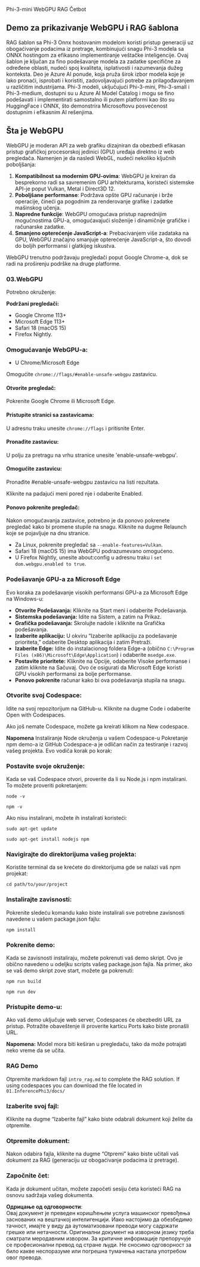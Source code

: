 Phi-3-mini WebGPU RAG Četbot

## Demo za prikazivanje WebGPU i RAG šablona
RAG šablon sa Phi-3 Onnx hostovanim modelom koristi pristup generaciji uz obogaćivanje podacima iz pretrage, kombinujući snagu Phi-3 modela sa ONNX hostingom za efikasno implementiranje veštačke inteligencije. Ovaj šablon je ključan za fino podešavanje modela za zadatke specifične za određene oblasti, nudeći spoj kvaliteta, isplativosti i razumevanja dužeg konteksta. Deo je Azure AI ponude, koja pruža širok izbor modela koje je lako pronaći, isprobati i koristiti, zadovoljavajući potrebe za prilagođavanjem u različitim industrijama. Phi-3 modeli, uključujući Phi-3-mini, Phi-3-small i Phi-3-medium, dostupni su u Azure AI Model Catalog i mogu se fino podešavati i implementirati samostalno ili putem platformi kao što su HuggingFace i ONNX, što demonstrira Microsoftovu posvećenost dostupnim i efikasnim AI rešenjima.

## Šta je WebGPU 
WebGPU je moderan API za web grafiku dizajniran da obezbedi efikasan pristup grafičkoj procesorskoj jedinici (GPU) uređaja direktno iz web pregledača. Namenjen je da nasledi WebGL, nudeći nekoliko ključnih poboljšanja:

1. **Kompatibilnost sa modernim GPU-ovima**: WebGPU je kreiran da besprekorno radi sa savremenim GPU arhitekturama, koristeći sistemske API-je poput Vulkan, Metal i Direct3D 12.
2. **Poboljšane performanse**: Podržava opšte GPU računanje i brže operacije, čineći ga pogodnim za renderovanje grafike i zadatke mašinskog učenja.
3. **Napredne funkcije**: WebGPU omogućava pristup naprednijim mogućnostima GPU-a, omogućavajući složenije i dinamičnije grafičke i računarske zadatke.
4. **Smanjeno opterećenje JavaScript-a**: Prebacivanjem više zadataka na GPU, WebGPU značajno smanjuje opterećenje JavaScript-a, što dovodi do boljih performansi i glatkijeg iskustva.

WebGPU trenutno podržavaju pregledači poput Google Chrome-a, dok se radi na proširenju podrške na druge platforme.

### 03.WebGPU
Potrebno okruženje:

**Podržani pregledači:** 
- Google Chrome 113+
- Microsoft Edge 113+
- Safari 18 (macOS 15)
- Firefox Nightly.

### Omogućavanje WebGPU-a:

- U Chrome/Microsoft Edge 

Omogućite `chrome://flags/#enable-unsafe-webgpu` zastavicu.

#### Otvorite pregledač:
Pokrenite Google Chrome ili Microsoft Edge.

#### Pristupite stranici sa zastavicama:
U adresnu traku unesite `chrome://flags` i pritisnite Enter.

#### Pronađite zastavicu:
U polju za pretragu na vrhu stranice unesite 'enable-unsafe-webgpu'.

#### Omogućite zastavicu:
Pronađite #enable-unsafe-webgpu zastavicu na listi rezultata.

Kliknite na padajući meni pored nje i odaberite Enabled.

#### Ponovo pokrenite pregledač:

Nakon omogućavanja zastavice, potrebno je da ponovo pokrenete pregledač kako bi promene stupile na snagu. Kliknite na dugme Relaunch koje se pojavljuje na dnu stranice.

- Za Linux, pokrenite pregledač sa `--enable-features=Vulkan`.
- Safari 18 (macOS 15) ima WebGPU podrazumevano omogućeno.
- U Firefox Nightly, unesite about:config u adresnu traku i `set dom.webgpu.enabled to true`.

### Podešavanje GPU-a za Microsoft Edge 

Evo koraka za podešavanje visokih performansi GPU-a za Microsoft Edge na Windows-u:

- **Otvorite Podešavanja:** Kliknite na Start meni i odaberite Podešavanja.
- **Sistemska podešavanja:** Idite na Sistem, a zatim na Prikaz.
- **Grafička podešavanja:** Skrolujte nadole i kliknite na Grafička podešavanja.
- **Izaberite aplikaciju:** U okviru “Izaberite aplikaciju za podešavanje prioriteta,” odaberite Desktop aplikacija i zatim Pretraži.
- **Izaberite Edge:** Idite do instalacionog foldera Edge-a (obično `C:\Program Files (x86)\Microsoft\Edge\Application`) i odaberite `msedge.exe`.
- **Postavite prioritete:** Kliknite na Opcije, odaberite Visoke performanse i zatim kliknite na Sačuvaj.
Ovo će osigurati da Microsoft Edge koristi GPU visokih performansi za bolje performanse. 
- **Ponovo pokrenite** računar kako bi ova podešavanja stupila na snagu.

### Otvorite svoj Codespace:
Idite na svoj repozitorijum na GitHub-u.
Kliknite na dugme Code i odaberite Open with Codespaces.

Ako još nemate Codespace, možete ga kreirati klikom na New codespace.

**Napomena** Instaliranje Node okruženja u vašem Codespace-u
Pokretanje npm demo-a iz GitHub Codespace-a je odličan način za testiranje i razvoj vašeg projekta. Evo vodiča korak po korak:

### Postavite svoje okruženje:
Kada se vaš Codespace otvori, proverite da li su Node.js i npm instalirani. To možete proveriti pokretanjem:
```
node -v
```
```
npm -v
```

Ako nisu instalirani, možete ih instalirati koristeći:
```
sudo apt-get update
```
```
sudo apt-get install nodejs npm
```

### Navigirajte do direktorijuma vašeg projekta:
Koristite terminal da se krećete do direktorijuma gde se nalazi vaš npm projekat:
```
cd path/to/your/project
```

### Instalirajte zavisnosti:
Pokrenite sledeću komandu kako biste instalirali sve potrebne zavisnosti navedene u vašem package.json fajlu:

```
npm install
```

### Pokrenite demo:
Kada se zavisnosti instaliraju, možete pokrenuti vaš demo skript. Ovo je obično navedeno u odeljku scripts vašeg package.json fajla. Na primer, ako se vaš demo skript zove start, možete ga pokrenuti:

```
npm run build
```
```
npm run dev
```

### Pristupite demo-u:
Ako vaš demo uključuje web server, Codespaces će obezbediti URL za pristup. Potražite obaveštenje ili proverite karticu Ports kako biste pronašli URL.

**Napomena:** Model mora biti keširan u pregledaču, tako da može potrajati neko vreme da se učita. 

### RAG Demo
Otpremite markdown fajl `intro_rag.md` to complete the RAG solution. If using codespaces you can download the file located in `01.InferencePhi3/docs/`

### Izaberite svoj fajl:
Kliknite na dugme “Izaberite fajl” kako biste odabrali dokument koji želite da otpremite.

### Otpremite dokument:
Nakon odabira fajla, kliknite na dugme “Otpremi” kako biste učitali vaš dokument za RAG (generaciju uz obogaćivanje podacima iz pretrage).

### Započnite čet:
Kada je dokument učitan, možete započeti sesiju četa koristeći RAG na osnovu sadržaja vašeg dokumenta.

**Одрицање од одговорности**:  
Овај документ је преведен коришћењем услуга машинског превођења заснованих на вештачкој интелигенцији. Иако настојимо да обезбедимо тачност, имајте у виду да аутоматизовани преводи могу садржати грешке или нетачности. Оригинални документ на изворном језику треба сматрати меродавним извором. За критичне информације препоручује се професионални превод од стране људи. Не сносимо одговорност за било какве неспоразуме или погрешна тумачења настала употребом овог превода.